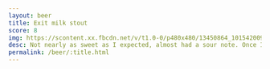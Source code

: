 ```yaml
---
layout: beer
title: Exit milk stout
score: 8
img: https://scontent.xx.fbcdn.net/v/t1.0-0/p480x480/13450864_10154200938523745_2403941117496205897_n.jpg?oh=59d9e5daea4cebc63b3580c4295ced53&oe=58D3AD91
desc: Not nearly as sweet as I expected, almost had a sour note. Once I got used to it it was an enjoyable drink
permalink: /beer/:title.html
---
```

